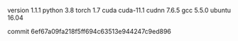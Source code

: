 version 1.1.1
python 3.8
torch 1.7
cuda cuda-11.1
cudnn 7.6.5
gcc 5.5.0
ubuntu 16.04

commit 6ef67a09fa218f5ff694c63513e944247c9ed896